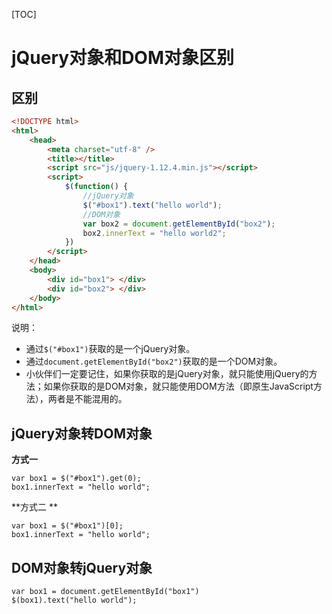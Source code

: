 [TOC]

# jQuery对象和DOM对象区别

## 区别

```html
<!DOCTYPE html>
<html>
	<head>
		<meta charset="utf-8" />
		<title></title>
		<script src="js/jquery-1.12.4.min.js"></script>
		<script>
			$(function() {
				//jQuery对象
				$("#box1").text("hello world");
				//DOM对象
				var box2 = document.getElementById("box2");
				box2.innerText = "hello world2";
			})
		</script>
	</head>
	<body>
		<div id="box1"> </div>
		<div id="box2"> </div>
	</body>
</html>
```

说明：

- 通过`$("#box1")`获取的是一个jQuery对象。
- 通过`document.getElementById("box2")`获取的是一个DOM对象。
- 小伙伴们一定要记住，如果你获取的是jQuery对象，就只能使用jQuery的方法；如果你获取的是DOM对象，就只能使用DOM方法（即原生JavaScript方法），两者是不能混用的。



## jQuery对象转DOM对象

**方式一**

```
var box1 = $("#box1").get(0);
box1.innerText = "hello world";
```

**方式二 **

```
var box1 = $("#box1")[0];
box1.innerText = "hello world";
```



## DOM对象转jQuery对象

```
var box1 = document.getElementById("box1")
$(box1).text("hello world");
```



